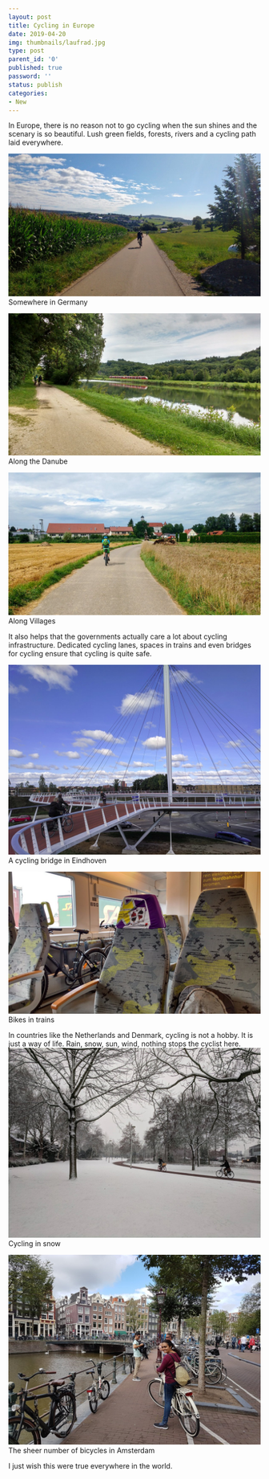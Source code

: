 ```yaml
---
layout: post
title: Cycling in Europe
date: 2019-04-20
img: thumbnails/laufrad.jpg
type: post
parent_id: '0'
published: true
password: ''
status: publish
categories:
- New
---
```

In Europe, there is no reason not to go cycling when the sun shines and the scenary is so beautiful. Lush green fields, forests, rivers and a cycling path laid everywhere.

![Somewhere in Germany](/assets/cycling_europe/germany.jpg "Somewhere in Germany")
Somewhere in Germany

![Along the Danube](/assets/cycling_europe/danube.jpg "Along the Danube")
Along the Danube

![Along Villages](/assets/cycling_europe/village.jpg "Along Villages")
Along Villages

It also helps that the governments actually care a lot about cycling infrastructure. Dedicated cycling lanes, spaces in trains and even bridges for cycling ensure that cycling is quite safe.

![A cycling bridge in Eindhoven](/assets/cycling_europe/bridge.jpg "A cycling bridge in Eindhoven")
A cycling bridge in Eindhoven

![Bikes in trains](/assets/cycling_europe/train.jpg "Bikes in trains")
Bikes in trains

In countries like the Netherlands and Denmark, cycling is not a hobby. It is just a way of life. Rain, snow, sun, wind, nothing stops the cyclist here.
![Cycling in snow](/assets/cycling_europe/snow.jpg "Cycling in snow")
Cycling in snow

![Bikes in Amsterdam](/assets/cycling_europe/amsterdam.jpg "Bikes in Amsterdam")
The sheer number of bicycles in Amsterdam

I just wish this were true everywhere in the world.
